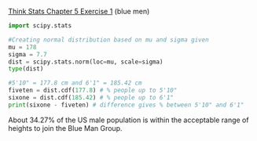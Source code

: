 [Think Stats Chapter 5 Exercise 1](http://greenteapress.com/thinkstats2/html/thinkstats2006.html#toc50) (blue men)

```python
import scipy.stats

#Creating normal distribution based on mu and sigma given
mu = 178
sigma = 7.7
dist = scipy.stats.norm(loc=mu, scale=sigma)
type(dist)

#5'10" = 177.8 cm and 6'1" = 185.42 cm
fiveten = dist.cdf(177.8) # % people up to 5'10"
sixone = dist.cdf(185.42) # % people up to 6'1"
print(sixone - fiveten) # difference gives % between 5'10" and 6'1"
```

About 34.27% of the US male population is within the acceptable range of heights to join the Blue Man Group.
